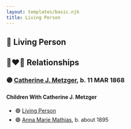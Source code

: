 ```yaml
---
layout: templates/basic.njk
title: Living Person
---
```

## 🔵 Living Person


## 👩‍❤️‍👨 Relationships

### 🟣 [Catherine J. Metzger](/people/6/62700864), b. 11 MAR 1868

#### Children With Catherine J. Metzger
* 🟣 [Living Person](/people/4/46792012)
* 🟣 [Anna Marie Mathias](/people/5/50075230), b. about 1895